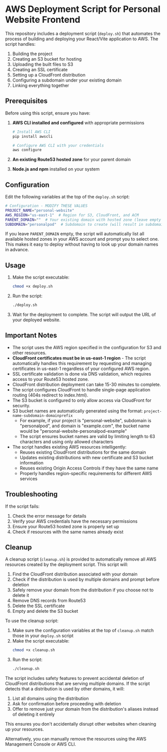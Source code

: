 # AWS Deployment Script for Personal Website Frontend

This repository includes a deployment script (`deploy.sh`) that automates the process of building and deploying your React/Vite application to AWS. The script handles:

1. Building the project
2. Creating an S3 bucket for hosting
3. Uploading the built files to S3
4. Creating an SSL certificate
5. Setting up a CloudFront distribution
6. Configuring a subdomain under your existing domain
7. Linking everything together

## Prerequisites

Before using this script, ensure you have:

1. **AWS CLI installed and configured** with appropriate permissions
   ```bash
   # Install AWS CLI
   pip install awscli

   # Configure AWS CLI with your credentials
   aws configure
   ```

2. **An existing Route53 hosted zone** for your parent domain

3. **Node.js and npm** installed on your system

## Configuration

Edit the following variables at the top of the `deploy.sh` script:

```bash
# Configuration - MODIFY THESE VALUES
PROJECT_NAME="personal-website"
AWS_REGION="us-east-1"  # Region for S3, CloudFront, and ACM
PARENT_DOMAIN=""  # Your existing domain with hosted zone (leave empty to select from available domains)
SUBDOMAIN="personalpod"  # Subdomain to create (will result in subdomain.yourdomain.com)
```

If you leave `PARENT_DOMAIN` empty, the script will automatically list all available hosted zones in your AWS account and prompt you to select one. This makes it easy to deploy without having to look up your domain names in advance.

## Usage

1. Make the script executable:
   ```bash
   chmod +x deploy.sh
   ```

2. Run the script:
   ```bash
   ./deploy.sh
   ```

3. Wait for the deployment to complete. The script will output the URL of your deployed website.

## Important Notes

- The script uses the AWS region specified in the configuration for S3 and other resources.
- **CloudFront certificates must be in us-east-1 region** - The script automatically handles this requirement by requesting and managing certificates in us-east-1 regardless of your configured AWS region.
- SSL certificate validation is done via DNS validation, which requires access to your Route53 hosted zone.
- CloudFront distribution deployment can take 15-30 minutes to complete.
- The script configures CloudFront to handle single-page application routing (404s redirect to index.html).
- The S3 bucket is configured to only allow access via CloudFront for security.
- S3 bucket names are automatically generated using the format: `project-name-subdomain-domainprefix`
  - For example, if your project is "personal-website", subdomain is "personalpod", and domain is "example.com",
    the bucket name would be "personal-website-personalpod-example"
  - The script ensures bucket names are valid by limiting length to 63 characters and using only allowed characters
- The script handles existing AWS resources intelligently:
  - Reuses existing CloudFront distributions for the same domain
  - Updates existing distributions with new certificate and S3 bucket information
  - Reuses existing Origin Access Controls if they have the same name
  - Properly handles region-specific requirements for different AWS services

## Troubleshooting

If the script fails:

1. Check the error message for details
2. Verify your AWS credentials have the necessary permissions
3. Ensure your Route53 hosted zone is properly set up
4. Check if resources with the same names already exist

## Cleanup

A cleanup script (`cleanup.sh`) is provided to automatically remove all AWS resources created by the deployment script. This script will:

1. Find the CloudFront distribution associated with your domain
2. Check if the distribution is used by multiple domains and prompt before deletion
3. Safely remove your domain from the distribution if you choose not to delete it
4. Remove DNS records from Route53
5. Delete the SSL certificate
6. Empty and delete the S3 bucket

To use the cleanup script:

1. Make sure the configuration variables at the top of `cleanup.sh` match those in your `deploy.sh` script
2. Make the script executable:
   ```bash
   chmod +x cleanup.sh
   ```
3. Run the script:
   ```bash
   ./cleanup.sh
   ```

The script includes safety features to prevent accidental deletion of CloudFront distributions that are serving multiple domains. If the script detects that a distribution is used by other domains, it will:

1. List all domains using the distribution
2. Ask for confirmation before proceeding with deletion
3. Offer to remove just your domain from the distribution's aliases instead of deleting it entirely

This ensures you don't accidentally disrupt other websites when cleaning up your resources.

Alternatively, you can manually remove the resources using the AWS Management Console or AWS CLI.